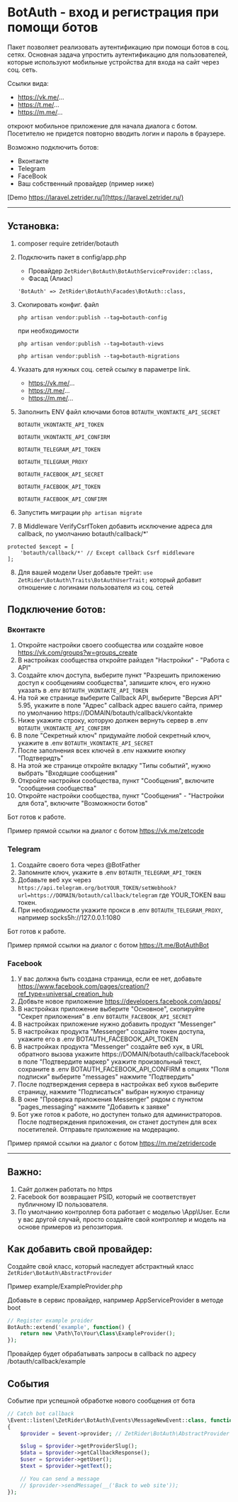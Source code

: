# BotAuth - вход и регистрация при помощи ботов

Пакет позволяет реализовать аутентификацию при помощи ботов в соц. сетях.
Основная задача упростить аутентификацию для пользователей, которые используют мобильные устройства для входа на сайт через соц. сеть.

Ссылки вида:

* https://vk.me/...
* https://t.me/...
* https://m.me/...

откроют мобильное приложение для начала диалога с ботом. Посетителю не придется повторно вводить логин и пароль в браузере.

Возможно подключить ботов:

* Вконтакте
* Telegram
* FaceBook
* Ваш собственный провайдер (пример ниже)

[Demo https://laravel.zetrider.ru/](https://laravel.zetrider.ru/)
____

## Установка:

1. composer require zetrider/botauth

2. Подключить пакет в config/app.php
    * Провайдер
    ```ZetRider\BotAuth\BotAuthServiceProvider::class,```
    * Фасад (Алиас)

    ```'BotAuth' => ZetRider\BotAuth\Facades\BotAuth::class,```

3. Скопировать конфиг. файл

   ``` php artisan vendor:publish --tag=botauth-config ```

   при необходимости

   ``` php artisan vendor:publish --tag=botauth-views ```

   ``` php artisan vendor:publish --tag=botauth-migrations ```

4. Указать для нужных соц. сетей ссылку в параметре link.

    * https://vk.me/...
    * https://t.me/...
    * https://m.me/...

5. Заполнить ENV файл ключами ботов
   ```BOTAUTH_VKONTAKTE_API_SECRET```

    ```BOTAUTH_VKONTAKTE_API_TOKEN```

    ```BOTAUTH_VKONTAKTE_API_CONFIRM```

    ```BOTAUTH_TELEGRAM_API_TOKEN```

    ```BOTAUTH_TELEGRAM_PROXY```

    ```BOTAUTH_FACEBOOK_API_SECRET```

    ```BOTAUTH_FACEBOOK_API_TOKEN```

    ```BOTAUTH_FACEBOOK_API_CONFIRM```

6. Запустить миграции
    ``` php artisan migrate ```

7. В Middleware VerifyCsrfToken добавить исключение адреса для callback, по умолчанию botauth/callback/*'
```
protected $except = [
    'botauth/callback/*' // Except callback Csrf middleware
];
```

8. Для вашей модели User добавьте трейт:
```use ZetRider\BotAuth\Traits\BotAuthUserTrait;```
который добавит отношение с логинами пользователя из соц. сетей

## Подключение ботов:

### Вконтакте
1. Откройте настройки своего сообщества или создайте новое https://vk.com/groups?w=groups_create
2. В настройках сообщества откройте райздел "Настройки" - "Работа с API"
3. Создайте ключ доступа, выберите пункт "Разрешить приложению доступ к сообщениям сообщества", запишите ключ, его нужно указать в .env ```BOTAUTH_VKONTAKTE_API_TOKEN```
4. На той же странице выберите Callback API, выберите "Версия API" 5.95, укажите в поле "Адрес" callback адрес вашего сайта, пример по умолчанию https://DOMAIN/botauth/callback/vkontakte
5. Ниже укажите строку, которую должен вернуть сервер в .env ```BOTAUTH_VKONTAKTE_API_CONFIRM```
6. В поле "Секретный ключ" придумайте любой секретный ключ, укажите в .env ```BOTAUTH_VKONTAKTE_API_SECRET```
7. После заполнения всех ключей в .env нажмите кнопку "Подтверидть"
8. На этой же странице откройте вкладку "Типы событий", нужно выбрать "Входящие сообщения"
9. Откройте настройки сообщества, пункт "Сообщения", включите "сообщения сообщества"
10. Откройте настройки сообщества, пункт "Сообщения" - "Настройки для бота", включите "Возможности ботов"

Бот готов к работе.

Пример прямой ссылки на диалог с ботом https://vk.me/zetcode

### Telegram
1. Создайте своего бота через @BotFather
2. Запомните ключ, укажите в .env ```BOTAUTH_TELEGRAM_API_TOKEN```
3. Добавьте веб хук через
```https://api.telegram.org/botYOUR_TOKEN/setWebhook?url=https://DOMAIN/botauth/callback/telegram```
где YOUR_TOKEN ваш токен.
4. При необходимости укажите прокси в .env
```BOTAUTH_TELEGRAM_PROXY```, например socks5h://127.0.0.1:1080

Бот готов к работе.

Пример прямой ссылки на диалог с ботом https://t.me/BotAuthBot

### Facebook

1. У вас должна быть создана страница, если ее нет, добавьте https://www.facebook.com/pages/creation/?ref_type=universal_creation_hub
2. Добвьте новое приложение https://developers.facebook.com/apps/
3. В настройках приложение выберите "Основное", скопируйте "Секрет приложения" в .env ```BOTAUTH_FACEBOOK_API_SECRET```
4. В настройках приложение нужно добавить продукт "Messenger"
5. В настройках продукта "Messenger" создайте токен доступа, укажите его в .env BOTAUTH_FACEBOOK_API_TOKEN
6. В настройках продукта "Messenger" создайте веб хук, в URL обратного вызова укажите https://DOMAIN/botauth/callback/facebook
в поле "Подтвердите маркер" укажите произвольный текст, сохраните в .env BOTAUTH_FACEBOOK_API_CONFIRM
в опциях "Поля подписки" выберите "messages"
нажмите "Подтвердить"
6. После подтверждения сервера в настройках веб хуков выберите страницу, нажмите "Подписаться" выбран нужную страницу
7. В окне "Проверка приложения Messenger" рядом с пунктом "pages_messaging" нажмите "Добавить к заявке"
8. Бот уже готов к работе, но доступен только для администраторов. После подтверждения приложения, он станет доступен для всех посетителей. Отправьте приложение на модерацию.

Пример прямой ссылки на диалог с ботом https://m.me/zetridercode

___

## Важно:
1. Сайт должен работать по https
2. Facebook бот возвращает PSID, который не соответствует публичному ID пользователя.
3. По умолчанию контроллер бота работает с моделью \App\User. Если у вас другой случай, просто создайте свой контроллер и модель на основе примеров из репозитория.

## Как добавить свой провайдер:
Создайте свой класс, который наследует абстрактный класс ```ZetRider\BotAuth\AbstractProvider```

Пример example/ExampleProvider.php

Добавьте в сервис провайдер, например AppServiceProvider в методе boot

```php
// Register example proider
BotAuth::extend('example', function() {
    return new \Path\To\Your\Class\ExampleProvider();
});
```
Провайдер будет обрабатывать запросы в callback по адресу /botauth/callback/example

## События
Событие при успешной обработке нового сообщения от бота

```php
// Catch bot callback
\Event::listen(\ZetRider\BotAuth\Events\MessageNewEvent::class, function($event)
{
    $provider = $event->provider; // ZetRider\BotAuth\AbstractProvider

    $slug = $provider->getProviderSlug();
    $data = $provider->getCallbackResponse();
    $user = $provider->getUser();
    $text = $provider->getText();

    // You can send a message
    // $provider->sendMessage(__('Back to web site'));
});
```
